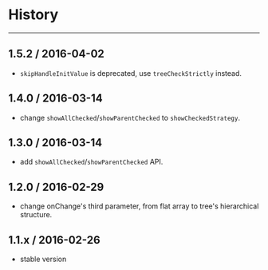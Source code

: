 # History
---

## 1.5.2 / 2016-04-02
- `skipHandleInitValue` is deprecated, use `treeCheckStrictly` instead.

## 1.4.0 / 2016-03-14
- change `showAllChecked`/`showParentChecked` to `showCheckedStrategy`.

## 1.3.0 / 2016-03-14
- add `showAllChecked`/`showParentChecked` API.

## 1.2.0 / 2016-02-29
- change onChange's third parameter, from flat array to tree's hierarchical structure.

## 1.1.x / 2016-02-26
- stable version
